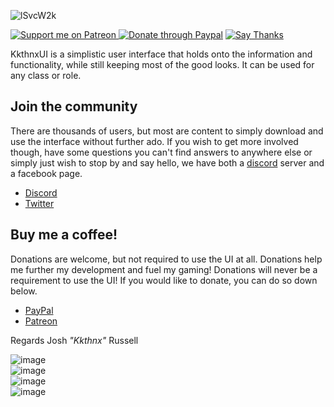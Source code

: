 ![lSvcW2k](https://user-images.githubusercontent.com/40672673/179097212-15e8dd84-ebfd-4cdd-9c0e-319af407f1b8.png)

[![Support me on Patreon](https://i.imgur.com/FzTLsYV.png) ](https://www.patreon.com/kkthnx)[![Donate through Paypal](https://i.imgur.com/IkPCLeh.png)](https://www.paypal.me/kkthnx) [![Say Thanks](https://img.shields.io/badge/Say%20Thanks-!-1EAEDB.svg)](https://saythanks.io/to/Kkthnx)

KkthnxUI is a simplistic user interface that holds onto the information and functionality, while still keeping most of the good looks. It can be used for any class or role.

## Join the community
There are thousands of users, but most are content to simply download and use the interface without further ado. If you wish to get more involved though, have some questions you can't find answers to anywhere else or simply just wish to stop by and say hello, we have both a [discord](https://discordapp.com/) server and a facebook page.

* [Discord](https://discord.gg/Rc9wcK9cAB)
* [Twitter](https://twitter.com/KkthnxUI)

## Buy me a coffee!
Donations are welcome, but not required to use the UI at all. Donations help me further my development and fuel my gaming! Donations will never be a requirement to use the UI! If you would like to donate, you can do so down below.

* [PayPal](https://www.paypal.me/kkthnx)
* [Patreon](https://www.patreon.com/kkthnx)

Regards
Josh *"Kkthnx"* Russell

![image](https://user-images.githubusercontent.com/40672673/100713305-1a9a0a80-3382-11eb-852e-4ed3889a6136.png)   
![image](https://user-images.githubusercontent.com/40672673/100713358-31d8f800-3382-11eb-9ffa-ab298f6451d5.png)   
![image](https://user-images.githubusercontent.com/40672673/100713411-43ba9b00-3382-11eb-8173-10178bca2bd4.png)   
![image](https://user-images.githubusercontent.com/40672673/100713478-592fc500-3382-11eb-9cdb-713a9cdaa5a0.png)
